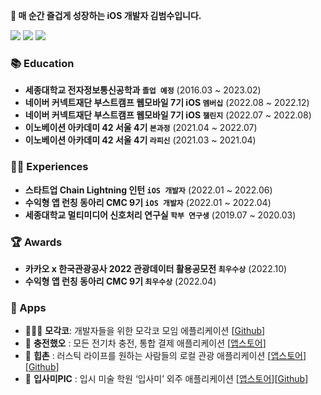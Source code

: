 **👋 매 순간 즐겁게 성장하는 iOS 개발자 김범수입니다.**
<p>
  <a href="https://exclusive-golf-d92.notion.site/9161b2ad364b46afb7bb04e4a1ffd12c?v=16b382460b534791892e323730427c3f" target="_blank"><img src="https://img.shields.io/badge/-TechBlog-black?logo=notion&logoColor=white?style=flat"/></a>
  <a href="https://www.linkedin.com/in/%EB%B2%94%EC%88%98-%EA%B9%80-66012b23a/" target="_blank"><img src="https://img.shields.io/badge/LinkedIn-0A66C2?style=flat-square&logo=Linkedin&logoColor=white"/></a>
  <a href="mailto:bsbs7605@gmail.com" target="_blank"><img src="https://img.shields.io/badge/Gmail-EA4335?style=flat-square&logo=Gmail&logoColor=white"/></a>
</p>


### 📚 Education

- **세종대학교 전자정보통신공학과 `졸업 예정`** (2016.03 ~ 2023.02)<br/>
- **네이버 커넥트재단 부스트캠프 웹모바일 7기 iOS `멤버십`** (2022.08 ~ 2022.12)<br/>
- **네이버 커넥트재단 부스트캠프 웹모바일 7기 iOS `챌린지`** (2022.07 ~ 2022.08)<br/>
- **이노베이션 아카데미 42 서울 4기 `본과정`** (2021.04 ~ 2022.07)<br/>
- **이노베이션 아카데미 42 서울 4기 `라피신`** (2021.03 ~ 2021.04)<br/>


### 🏃🏻 Experiences

- **스타트업 Chain Lightning 인턴 `iOS 개발자`** (2022.01 ~ 2022.06) </br>
- **수익형 앱 런칭 동아리 CMC 9기 `iOS 개발자`** (2022.01 ~ 2022.04) </br>
- **세종대학교 멀티미디어 신호처리 연구실 `학부 연구생`** (2019.07 ~ 2020.03) </br>


### 🏆️ Awards

- **카카오 x 한국관광공사 2022 관광데이터 활용공모전 `최우수상`** (2022.10) </br>
- **수익형 앱 런칭 동아리 CMC 9기 `최우수상`** (2022.04) </br>

### 📱 Apps

- 🧑🏻‍💻 **모각코**: 개발자들을 위한 모각코 모임 에플리케이션 [[Github](https://github.com/boostcampwm-2022/iOS04-Mogakco)]
- 🔋 **충전했오** : 모든 전기차 충전, 통합 결제 애플리케이션 [[앱스토어](https://apps.apple.com/kr/app/%EC%B6%A9%EC%A0%84%ED%96%88%EC%98%A4/id1610959163)]
- 🌾 **힙촌** : 러스틱 라이프를 원하는 사람들의 로컬 관광 애플리케이션 [[앱스토어](https://apps.apple.com/kr/app/%ED%9E%99%EC%B4%8C/id1616878735)][[Github](https://github.com/HipChon/hipchon-ios)]
- 🎨 **입사미PIC** : 입시 미술 학원 ‘입사미’ 외주 애플리케이션 [[앱스토어](https://apps.apple.com/kr/app/%EC%9E%85%EC%82%AC%EB%AF%B8/id1571087217)][[Github](https://github.com/Ipsami/Impsami_PIC_iOS)]
